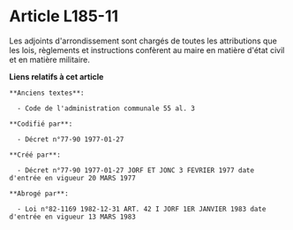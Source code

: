 # Article L185-11

Les adjoints d'arrondissement sont chargés de toutes les attributions que les lois, règlements et instructions confèrent au
maire en matière d'état civil et en matière militaire.

**Liens relatifs à cet article**

	**Anciens textes**:

	  - Code de l'administration communale 55 al. 3

	**Codifié par**:

	  - Décret n°77-90 1977-01-27

	**Créé par**:

	  - Décret n°77-90 1977-01-27 JORF ET JONC 3 FEVRIER 1977 date d'entrée en vigueur 20 MARS 1977

	**Abrogé par**:

	  - Loi n°82-1169 1982-12-31 ART. 42 I JORF 1ER JANVIER 1983 date d'entrée en vigueur 13 MARS 1983
